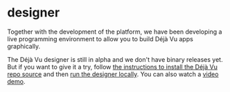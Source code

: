 ---
---

# designer

Together with the development of the platform, we have
been developing a live programming environment to
allow you to build Déjà Vu apps graphically.

The Déjà Vu designer is still in alpha and we don't
have binary releases yet. But if you
want to give it a try, follow
[the instructions to install the Déjà Vu
repo source](https://github.com/spderosso/deja-vu#contributing)
and then [run the designer locally](https://github.com/spderosso/deja-vu/tree/master/designer#development).
You can also watch a [video demo](https://youtu.be/10IexBI5v-A).

